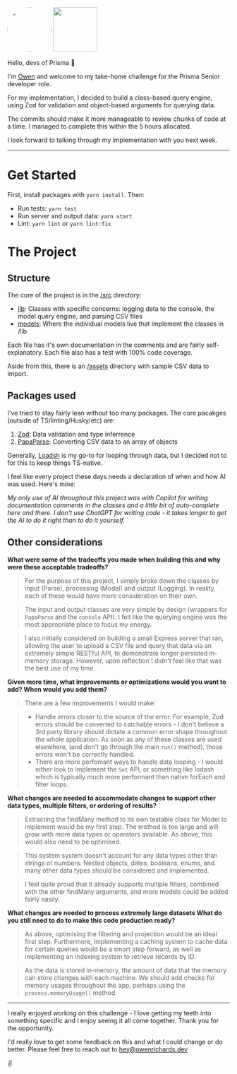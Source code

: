 <img src="https://avatars.githubusercontent.com/u/5495088?v=4" width="100" height="100" style="border-radius: 100%;">
<img src="https://cdn.icon-icons.com/icons2/3914/PNG/512/prisma_logo_icon_248778.png" width="100" height="100">

Hello, devs of Prisma 👋

I'm [Owen](https://owenrichards.dev/) and welcome to my take-home challenge for the Prisma Senior developer role.

For my implementation, I decided to build a class-based query engine, using Zod for validation and object-based arguments for querying data.

The commits should make it more manageable to review chunks of code at a time. I managed to complete this within the 5 hours allocated.

I look forward to talking through my implementation with you next week.

---

# Get Started

First, install packages with `yarn install`. Then:

- Run tests: `yarn test`
- Run server and output data: `yarn start`
- Lint: `yarn lint` or `yarn lint:fix`

# The Project

## Structure

The core of the project is in the [/src](/src) directory:

- [lib](/src/lib/): Classes with specific concerns: logging data to the console, the model query engine, and parsing CSV files
- [models](/src/models/): Where the individual models live that implement the classes in /lib

Each file has it's own documentation in the comments and are fairly self-explanatory. Each file also has a test with 100% code coverage.

Aside from this, there is an [/assets](/assets/) directory with sample CSV data to import.

## Packages used

I've tried to stay fairly lean without too many packages. The core pacakges (outside of TS/linting/Husky/etc) are:

1. [Zod](https://zod.dev): Data validation and type inferrence
1. [PapaParse](https://www.papaparse.com/): Converting CSV data to an array of objects

Generally, [Loadsh](https://lodash.com/) is my go-to for looping through data, but I decided not to for this to keep things TS-native.

I feel like every project these days needs a declaration of when and how AI was used. Here's mine:

_My only use of AI throughout this project was with Copilot for writing documentation comments in the classes and a little bit of auto-complete here and there. I don't use ChatGPT for writing code - it takes longer to get the AI to do it right than to do it yourself._

## Other considerations

**What were some of the tradeoffs you made when building this and why were these acceptable tradeoffs?**

> For the purpose of this project, I simply broke down the classes by input (Parse), processing (Model) and output (Logging). In reality, each of these would have more consideration on their own.

> The input and output classes are very simple by design (wrappers for `PapaParse` and the `console` API). I felt like the querying engine was the most appropriate place to focus my energy.

> I also initially considered on building a small Express server that ran, allowing the user to upload a CSV file and query that data via an extremely simple RESTful API, to demonstrate longer persisted in-memory storage. However, upon reflection I didn't feel like that was the best use of my time.

**Given more time, what improvements or optimizations would you want to add? When would you add them?**

> There are a few improvements I would make:

> - Handle errors closer to the source of the error. For example, Zod errors should be converted to catchable errors - I don't believe a 3rd party library should dictate a common error shape throughout the whole application. As soon as any of these classes are used elsewhere, (and don't go through the main `run()` method), those errors won't be correctly handled.
> - There are more perfomant ways to handle data looping - I would either look to implement the `Set` API, or something like lodash which is typically much more performant than native forEach and filter loops.

**What changes are needed to accommodate changes to support other data types, multiple filters, or ordering of results?**

> Extracting the findMany method to its own testable class for Model to implement would be my first step. The method is too large and will grow with more data types or operators available. As above, this would also need to be optimised.

> This system system doesn't account for any data types other than strings or numbers. Nested objects, dates, booleans, enums, and many other data types should be considered and implemented.

> I feel quite proud that it already supports multiple filters, combined with the other findMany arguments, and more models could be added fairly easily.

**What changes are needed to process extremely large datasets What do you still need to do to make this code production ready?**

> As above, optimising the filtering and projection would be an ideal first step. Furthermore, implementing a caching system to cache data for certain queries would be a smart step forward, as well as implementing an indexing system to retrieve records by ID.

> As the data is stored in-memory, the amount of data that the memory can store changes with each machine. We should add checks for memory usages throughout the app, perhaps using the `process.memoryUsage()` method.

---

I really enjoyed working on this challenge - I love getting my teeth into something specific and I enjoy seeing it all come together. Thank you for the opportunity.

I'd really love to get some feedback on this and what I could change or do better. Please feel free to reach out to hey@owenrichards.dev

✌️

